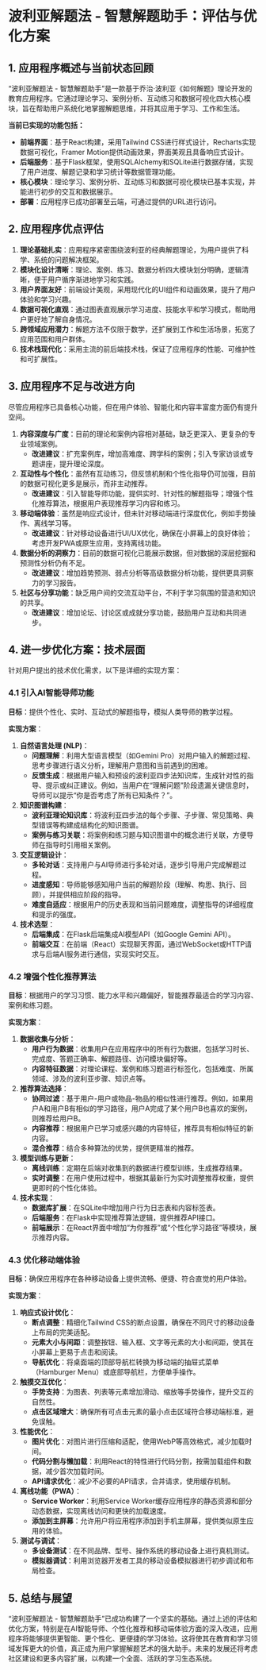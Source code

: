 # 波利亚解题法 - 智慧解题助手：评估与优化方案

## 1. 应用程序概述与当前状态回顾

“波利亚解题法 - 智慧解题助手”是一款基于乔治·波利亚《如何解题》理论开发的教育应用程序。它通过理论学习、案例分析、互动练习和数据可视化四大核心模块，旨在帮助用户系统化地掌握解题思维，并将其应用于学习、工作和生活。

**当前已实现的功能包括：**
*   **前端界面**：基于React构建，采用Tailwind CSS进行样式设计，Recharts实现数据可视化，Framer Motion提供动画效果，界面美观且具备响应式设计。
*   **后端服务**：基于Flask框架，使用SQLAlchemy和SQLite进行数据存储，实现了用户进度、解题记录和学习统计等数据管理功能。
*   **核心模块**：理论学习、案例分析、互动练习和数据可视化模块已基本实现，并能进行初步的交互和数据展示。
*   **部署**：应用程序已成功部署至云端，可通过提供的URL进行访问。

## 2. 应用程序优点评估

1.  **理论基础扎实**：应用程序紧密围绕波利亚的经典解题理论，为用户提供了科学、系统的问题解决框架。
2.  **模块化设计清晰**：理论、案例、练习、数据分析四大模块划分明确，逻辑清晰，便于用户循序渐进地学习和实践。
3.  **用户界面友好**：前端设计美观，采用现代化的UI组件和动画效果，提升了用户体验和学习兴趣。
4.  **数据可视化直观**：通过图表直观展示学习进度、技能水平和学习模式，帮助用户更好地了解自身情况。
5.  **跨领域应用潜力**：解题方法不仅限于数学，还扩展到工作和生活场景，拓宽了应用范围和用户群体。
6.  **技术栈现代化**：采用主流的前后端技术栈，保证了应用程序的性能、可维护性和可扩展性。

## 3. 应用程序不足与改进方向

尽管应用程序已具备核心功能，但在用户体验、智能化和内容丰富度方面仍有提升空间。

1.  **内容深度与广度**：目前的理论和案例内容相对基础，缺乏更深入、更复杂的专业领域案例。
    *   **改进建议**：扩充案例库，增加高难度、跨学科的案例；引入专家访谈或专题讲座，提升理论深度。
2.  **互动性与个性化**：虽然有互动练习，但反馈机制和个性化指导仍可加强，目前的数据可视化更多是展示，而非主动推荐。
    *   **改进建议**：引入智能导师功能，提供实时、针对性的解题指导；增强个性化推荐算法，根据用户表现推荐学习内容和练习。
3.  **移动端体验**：虽然是响应式设计，但未针对移动端进行深度优化，例如手势操作、离线学习等。
    *   **改进建议**：针对移动设备进行UI/UX优化，确保在小屏幕上的良好体验；考虑开发PWA或原生应用，支持离线功能。
4.  **数据分析的洞察力**：目前的数据可视化已能展示数据，但对数据的深层挖掘和预测性分析仍有不足。
    *   **改进建议**：增加趋势预测、弱点分析等高级数据分析功能，提供更具洞察力的学习报告。
5.  **社区与分享功能**：缺乏用户间的交流互动平台，不利于学习氛围的营造和知识的共享。
    *   **改进建议**：增加论坛、讨论区或成就分享功能，鼓励用户互动和共同进步。

## 4. 进一步优化方案：技术层面

针对用户提出的技术优化需求，以下是详细的实现方案：

### 4.1 引入AI智能导师功能

**目标**：提供个性化、实时、互动式的解题指导，模拟人类导师的教学过程。

**实现方案**：
1.  **自然语言处理 (NLP)**：
    *   **问题理解**：利用大型语言模型（如Gemini Pro）对用户输入的解题过程、思考步骤进行语义分析，理解用户意图和当前遇到的困难。
    *   **反馈生成**：根据用户输入和预设的波利亚四步法知识库，生成针对性的指导、提示或纠正建议。例如，当用户在“理解问题”阶段遗漏关键信息时，导师可以提示“你是否考虑了所有已知条件？”。
2.  **知识图谱构建**：
    *   **波利亚理论知识库**：将波利亚四步法的每个步骤、子步骤、常见策略、典型错误等构建成结构化的知识图谱。
    *   **案例与练习关联**：将案例和练习题与知识图谱中的概念进行关联，方便导师在指导时引用相关案例。
3.  **交互逻辑设计**：
    *   **多轮对话**：支持用户与AI导师进行多轮对话，逐步引导用户完成解题过程。
    *   **进度感知**：导师能够感知用户当前的解题阶段（理解、构思、执行、回顾），并提供相应阶段的指导。
    *   **难度自适应**：根据用户的历史表现和当前问题难度，调整指导的详细程度和提示的强度。
4.  **技术选型**：
    *   **后端集成**：在Flask后端集成AI模型API（如Google Gemini API）。
    *   **前端交互**：在前端（React）实现聊天界面，通过WebSocket或HTTP请求与后端AI服务进行通信，实现实时交互。

### 4.2 增强个性化推荐算法

**目标**：根据用户的学习习惯、能力水平和兴趣偏好，智能推荐最适合的学习内容、案例和练习题。

**实现方案**：
1.  **数据收集与分析**：
    *   **用户行为数据**：收集用户在应用程序中的所有行为数据，包括学习时长、完成度、答题正确率、解题路径、访问模块偏好等。
    *   **内容特征数据**：对理论课程、案例和练习题进行标签化，包括难度、所属领域、涉及的波利亚步骤、知识点等。
2.  **推荐算法选择**：
    *   **协同过滤**：基于用户-用户或物品-物品的相似性进行推荐。例如，如果用户A和用户B有相似的学习路径，用户A完成了某个用户B也喜欢的案例，则推荐给用户B。
    *   **内容推荐**：根据用户已学习或感兴趣的内容特征，推荐具有相似特征的新内容。
    *   **混合推荐**：结合多种算法的优势，提供更精准的推荐。
3.  **模型训练与更新**：
    *   **离线训练**：定期在后端对收集到的数据进行模型训练，生成推荐结果。
    *   **实时调整**：在用户使用过程中，根据其最新行为实时调整推荐权重，提供更即时的个性化体验。
4.  **技术实现**：
    *   **数据库扩展**：在SQLite中增加用户行为日志表和内容标签表。
    *   **后端服务**：在Flask中实现推荐算法逻辑，提供推荐API接口。
    *   **前端展示**：在React界面中增加“为你推荐”或“个性化学习路径”等模块，展示推荐内容。

### 4.3 优化移动端体验

**目标**：确保应用程序在各种移动设备上提供流畅、便捷、符合直觉的用户体验。

**实现方案**：
1.  **响应式设计优化**：
    *   **断点调整**：精细化Tailwind CSS的断点设置，确保在不同尺寸的移动设备上布局的完美适配。
    *   **元素大小与间距**：调整按钮、输入框、文字等元素的大小和间距，使其在小屏幕上更易于点击和阅读。
    *   **导航优化**：将桌面端的顶部导航栏转换为移动端的抽屉式菜单（Hamburger Menu）或底部导航栏，方便单手操作。
2.  **触摸交互优化**：
    *   **手势支持**：为图表、列表等元素增加滑动、缩放等手势操作，提升交互的自然性。
    *   **点击区域增大**：确保所有可点击元素的最小点击区域符合移动端标准，避免误触。
3.  **性能优化**：
    *   **图片优化**：对图片进行压缩和适配，使用WebP等高效格式，减少加载时间。
    *   **代码分割与懒加载**：利用React的特性进行代码分割，按需加载组件和数据，减少首次加载时间。
    *   **API请求优化**：减少不必要的API请求，合并请求，使用缓存机制。
4.  **离线功能（PWA）**：
    *   **Service Worker**：利用Service Worker缓存应用程序的静态资源和部分动态数据，实现离线访问和更快的加载速度。
    *   **添加到主屏幕**：允许用户将应用程序添加到手机主屏幕，提供类似原生应用的体验。
5.  **测试与调试**：
    *   **多设备测试**：在不同品牌、型号、操作系统的移动设备上进行真机测试。
    *   **模拟器调试**：利用浏览器开发者工具的移动设备模拟器进行初步调试和布局检查。

## 5. 总结与展望

“波利亚解题法 - 智慧解题助手”已成功构建了一个坚实的基础。通过上述的评估和优化方案，特别是在AI智能导师、个性化推荐和移动端体验方面的深入改进，应用程序将能够提供更智能、更个性化、更便捷的学习体验。这将使其在教育和学习领域发挥更大的价值，真正成为用户掌握解题艺术的强大助手。未来的发展还将考虑社区建设和更多内容扩展，以构建一个全面、活跃的学习生态系统。

